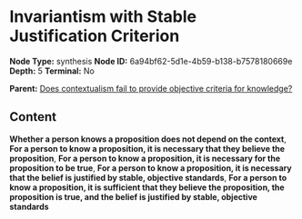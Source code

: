# Invariantism with Stable Justification Criterion

**Node Type:** synthesis
**Node ID:** 6a94bf62-5d1e-4b59-b138-b7578180669e
**Depth:** 5
**Terminal:** No

**Parent:** [Does contextualism fail to provide objective criteria for knowledge?](does-contextualism-fail-to-provide-objective-criteria-for-knowledge-antithesis-9f0ce41d-19c3-44bb-a4e4-296cb22e5e42.md)

## Content

**Whether a person knows a proposition does not depend on the context**, **For a person to know a proposition, it is necessary that they believe the proposition**, **For a person to know a proposition, it is necessary for the proposition to be true**, **For a person to know a proposition, it is necessary that the belief is justified by stable, objective standards**, **For a person to know a proposition, it is sufficient that they believe the proposition, the proposition is true, and the belief is justified by stable, objective standards**
